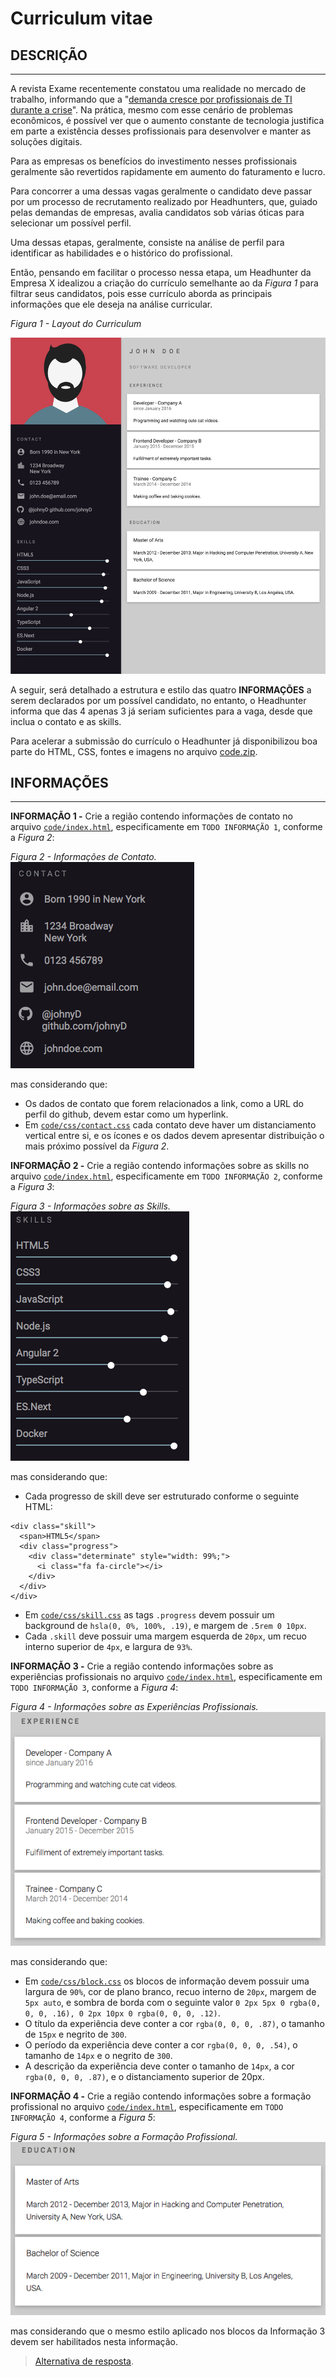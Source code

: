 # Curriculum vitae

## DESCRIÇÃO
---

A revista Exame recentemente constatou uma realidade no mercado de trabalho, informando que a "[demanda cresce por profissionais de TI durante a crise](https://exame.abril.com.br/carreira/demanda-cresce-por-profissionais-de-ti-durante-a-crise/)". Na prática, mesmo com esse cenário de problemas econômicos, é possível ver que o aumento constante de tecnologia justifica em parte a existência desses profissionais para desenvolver e manter as soluções digitais.

Para as empresas os benefícios do investimento nesses profissionais geralmente são revertidos rapidamente em aumento do faturamento e lucro. 

Para concorrer a uma dessas vagas geralmente o candidato deve passar por um processo de recrutamento realizado por Headhunters, que, guiado pelas demandas de empresas, avalia candidatos sob várias óticas para selecionar um possível perfil.

Uma dessas etapas, geralmente, consiste na análise de perfil para identificar as habilidades e o histórico do profissional.

Então, pensando em facilitar o processo nessa etapa, um Headhunter da Empresa X idealizou a criação do currículo semelhante ao da *Figura 1* para filtrar seus candidatos, pois esse currículo aborda as principais informações que ele deseja na análise curricular.

*Figura 1 - Layout do Curriculum*

![Layout da página](assets/layout.png)

A seguir, será detalhado a estrutura e estilo das quatro **INFORMAÇÕES** a serem declarados por um possível candidato, no entanto, o Headhunter informa que das 4 apenas 3 já seriam suficientes para a vaga, desde que inclua o contato e as skills.

Para acelerar a submissão do currículo o Headhunter já disponibilizou boa parte do HTML, CSS, fontes e imagens no arquivo [code.zip](code.zip).

## INFORMAÇÕES
---

**INFORMAÇÃO 1 -** Crie a região contendo informações de contato no arquivo [`code/index.html`](code/index.html), especificamente em `TODO INFORMAÇÃO 1`, conforme a *Figura 2*:

*Figura 2 - Informações de Contato.* <br>
![Layout da página](assets/contact.png)

mas considerando que:

* Os dados de contato que forem relacionados a link, como a URL do perfil do github, devem estar como um hyperlink.
* Em [`code/css/contact.css`](code/css/contact.css) cada contato deve haver um distanciamento vertical entre si, e os ícones e os dados devem apresentar distribuição o mais próximo possível da *Figura 2*.

**INFORMAÇÃO 2 -** Crie a região contendo informações sobre as skills no arquivo [`code/index.html`](code/index.html), especificamente em `TODO INFORMAÇÃO 2`, conforme a *Figura 3*:

*Figura 3 - Informações sobre as Skills.* <br>
![Layout da página](assets/skills.png)

mas considerando que:

* Cada progresso de skill deve ser estruturado conforme o seguinte HTML:

```
<div class="skill">
  <span>HTML5</span>
  <div class="progress">
    <div class="determinate" style="width: 99%;">
      <i class="fa fa-circle"></i>
    </div>
  </div>
</div>
```

* Em [`code/css/skill.css`](code/css/skill.css) as tags `.progress` devem possuir um background de `hsla(0, 0%, 100%, .19)`, e margem de `.5rem 0 10px`.
* Cada `.skill` deve possuir uma margem esquerda de `20px`, um recuo interno superior de `4px`, e largura de `93%`.

**INFORMAÇÃO 3 -** Crie a região contendo informações sobre as experiências profissionais no arquivo [`code/index.html`](code/index.html), especificamente em `TODO INFORMAÇÃO 3`, conforme a *Figura 4*:

*Figura 4 - Informações sobre as Experiências Profissionais.* <br>
![Layout da página](assets/experience.png)

mas considerando que:

* Em [`code/css/block.css`](code/css/block.css) os blocos de informação devem possuir uma largura de `90%`, cor de plano branco, recuo interno de `20px`, margem de `5px auto`, e sombra de borda com o seguinte valor `0 2px 5px 0 rgba(0, 0, 0, .16), 0 2px 10px 0 rgba(0, 0, 0, .12)`.
* O título da experiência deve conter a cor `rgba(0, 0, 0, .87)`, o tamanho de `15px` e negrito de `300`.
* O período da experiência deve conter a cor `rgba(0, 0, 0, .54)`, o tamanho de `14px` e o negrito de `300`.
* A descrição da experiência deve conter o tamanho de `14px`, a cor `rgba(0, 0, 0, .87)`, e o distanciamento superior de 20px.

**INFORMAÇÃO 4 -** Crie a região contendo informações sobre a formação profissional no arquivo [`code/index.html`](code/index.html), especificamente em `TODO INFORMAÇÃO 4`, conforme a *Figura 5*:

*Figura 5 - Informações sobre a Formação Profissional.* <br>
![Layout da página](assets/education.png)

mas considerando que o mesmo estilo aplicado nos blocos da Informação 3 devem ser habilitados nesta informação.

> [Alternativa de resposta](code-response/).
